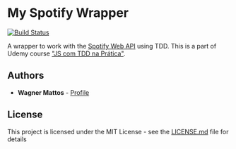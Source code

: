 # My Spotify Wrapper

[![Build Status](https://travis-ci.org/wagnermattos/my-spotify-wrapper.svg?branch=master)](https://travis-ci.org/wagnermattos/my-spotify-wrapper)

A wrapper to work with the [Spotify Web API](https://developer.spotify.com/documentation/web-api/) using TDD. This is a part of Udemy course ["JS com TDD na Prática"](https://www.udemy.com/js-com-tdd-na-pratica/).

## Authors

* **Wagner Mattos** - [Profile](https://github.com/wagnermattos)

## License

This project is licensed under the MIT License - see the [LICENSE.md](LICENSE.md) file for details
